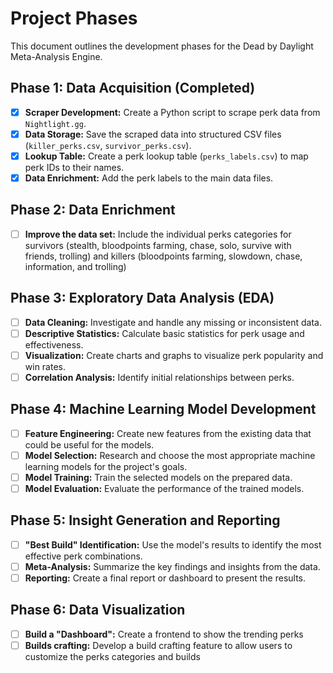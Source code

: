 # Project Phases

This document outlines the development phases for the Dead by Daylight Meta-Analysis Engine.

## Phase 1: Data Acquisition (Completed)

- [x] **Scraper Development:** Create a Python script to scrape perk data from `Nightlight.gg`.
- [x] **Data Storage:** Save the scraped data into structured CSV files (`killer_perks.csv`, `survivor_perks.csv`).
- [x] **Lookup Table:** Create a perk lookup table (`perks_labels.csv`) to map perk IDs to their names.
- [x] **Data Enrichment:** Add the perk labels to the main data files.

## Phase 2: Data Enrichment

- [ ] **Improve the data set:** Include the individual perks categories for survivors (stealth, bloodpoints farming, chase, solo, survive with friends, trolling) and killers (bloodpoints farming, slowdown, chase, information, and trolling)

## Phase 3: Exploratory Data Analysis (EDA)

- [ ] **Data Cleaning:** Investigate and handle any missing or inconsistent data.
- [ ] **Descriptive Statistics:** Calculate basic statistics for perk usage and effectiveness.
- [ ] **Visualization:** Create charts and graphs to visualize perk popularity and win rates.
- [ ] **Correlation Analysis:** Identify initial relationships between perks.

## Phase 4: Machine Learning Model Development

- [ ] **Feature Engineering:** Create new features from the existing data that could be useful for the models.
- [ ] **Model Selection:** Research and choose the most appropriate machine learning models for the project's goals.
- [ ] **Model Training:** Train the selected models on the prepared data.
- [ ] **Model Evaluation:** Evaluate the performance of the trained models.

## Phase 5: Insight Generation and Reporting

- [ ] **"Best Build" Identification:** Use the model's results to identify the most effective perk combinations.
- [ ] **Meta-Analysis:** Summarize the key findings and insights from the data.
- [ ] **Reporting:** Create a final report or dashboard to present the results.

## Phase 6: Data Visualization

- [ ] **Build a "Dashboard":** Create a frontend to show the trending perks
- [ ] **Builds crafting:** Develop a build crafting feature to allow users to customize the perks categories and builds
